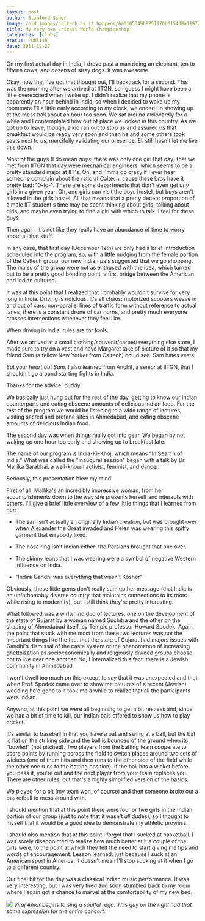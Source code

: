 ```yaml
---
layout: post
author: Stanford Schor
image: /old_images/caltech_as_it_happens/6a0105349b8251970b015438a11972970c.jpg
title: My Very own Cricket World Championship 
categories: [clubs]
status: Publish
date: 2011-12-27
---
```


 On my first actual day in India, I drove past a man riding an  elephant, ten to fifteen cows, and dozens of stray dogs. It was awesome.

 Okay, now that I've got that thought out, I'll backtrack for a  second. This was the morning after we arrived at IITGN, so I guess I  might have been a little overexcited when I woke up. I didn't realize  that my phone is apparently an hour behind in India, so when I decided  to wake up my roommate Eli a little early according to *my* clock, we ended up showing up at the mess hall about an hour too soon.  We sat around awkwardly for a while and I contemplated how out of place  we looked in this country. As we got up to leave, though, a kid ran out  to stop us and assured us that breakfast would be ready very soon and  then he and some others took seats next to us, mercifully validating our  presence. Eli still hasn't let me live this down.

 Most of the guys (I do mean *guys*: there was only one  girl that day) that we met from IITGN that day were mechanical  engineers, which seems to be a pretty standard major at IIT's. Oh, and  I'mma go crazy if I ever hear someone complain about the ratio at  Caltech, cause these bros have it pretty bad: 10-to-1. There are some  departments that don't even get *any* girls in a given year. Oh,  and girls can visit the boys hostel, but boys aren't allowed in the  girls hostel. All that means that a pretty decent proportion of a male  IIT student's time may be spent thinking about girls, talking about  girls, and maybe even trying to find a girl with which to talk. I feel  for these guys.

 Then again, it's not like they really have an abundance of time to worry about all that stuff.

 In any case, that first day (December 12th) we only had a brief  introduction scheduled into the program, so, with a little nudging from  the female portion of the Caltech group, our new Indian pals suggested  that we go shopping. The males of the group were not as enthused with  the idea, which turned out to be a pretty good bonding point, a first  bridge between the American and Indian cultures.

 It was at this point that I realized that I probably wouldn't  survive for very long in India. Driving is ridiclous. It's all chaos:  motorized scooters weave in and out of cars, non-parallel lines of  traffic form without reference to actual lanes, there is a constant  drone of car horns, and pretty much everyone crosses intersections  whenever they feel like.

 When driving in India, rules are for fools.

 After we arrived at a small clothing/souvenir/carpet/everything  else store, I made sure to try on a vest and have Margaret take of  picture of it so that my friend Sam (a fellow New Yorker from Caltech)  could see. Sam hates vests.

 *Eat your heart out Sam.*
 I also learned from Anchit, a senior at IITGN, that I shouldn't go around starting fights in India.

 Thanks for the advice, buddy.

 We basically just hung out for the rest of the day, getting to  know our Indian counterparts and eating obscene amounts of delicious  Indian food. For the rest of the program we would be listening to a wide  range of lectures, visiting sacred and profane sites in Ahmedabad, and  eating obscene amounts of delicious Indian food.

 The second day was when things really got into gear. We began by  not waking up one hour too early and showing up to breakfast late.

 The name of our program is India-Ki-Khoj, which means "In Search of India." What  was called the "inaugural session" began with a talk by Dr. Mallika  Sarabhai, a well-known activist, feminist, and dancer.

 Seriously, this presentation blew my mind.

 First of all, Mallika's an incredibly impressive woman, from her  accomplishments down to the way she presents herself and interacts with  others. I'll give a brief little overview of a few little things that I  learned from her:

- The sari isn't actually an originally Indian creation, but was  brought over when Alexander the Great invaded and Helen was wearing this  spiffy garment that errybody liked.

- The nose ring isn't Indian either: the Persians brought that one over.

- The skinny jeans that I was wearing were a symbol of negative Western influence on India.

- "Indira Gandhi was everything that wasn't Kosher"

 Obviously, these little gems don't really sum up her message  (that India is an unfathomably diverse country that maintains  connections to its roots while rising to modernity), but I still think  they're pretty interesting.

 What followed was a wirlwhind  duo of lectures, one on the development of the state of Gujarat by a  woman named Suchitra and the other on the shaping of Ahmedabad itself,  by Temple professor Howard Spodek. Again, the point that stuck with me  most from these two lectures was not the important things like the fact  that the state of Gujarat had majors issues with Gandhi's dismissal of  the caste system or the phenomenon of increasing ghettoization as  socioeconomically and religiously divided groups choose not to live near  one another. No, I internalized this fact: there is a Jewish community  in Ahmedabad.

 I won't dwell too much on this except to say  that it was unexpected and that when Prof. Spodek came over to show me  pictures of a recent (Jewish) wedding he'd gone to it took me a while to  realize that all the participants were Indian.

Anywho, at  this point we were all beginning to get a bit restless and, since we had  a bit of time to kill, our Indian pals offered to show us how to play  cricket.

 It's similar to baseball in that you have a bat and  swing at a ball, but the bat is flat on the striking side and the ball  is bounced of the ground when its "bowled" (not pitched). Two players  from the batting team cooperate to score points by running across the  field to switch places around two sets of wickets (one of them hits and  then runs to the other side of the field while the other one runs to the  batting position). If the ball hits a wicket before you pass it, you're  out and the next player from your team replaces you. There are other  rules, but that's a highly simplified version of the basics.

 We played for a bit (my team won, of course) and then someone broke out a basketball to mess around with.

I  should mention that at this point there were four or five girls in the  Indian portion of our group (just to note that it wasn't *all* dudes), so I thought to myself that it would be a good idea to demonstrate my athletic prowess.

  I should also mention that at this point I forgot that I sucked at  basketball. I was sorely disappointed to realize how much better at it a  couple of the girls were, to the point at which they felt the need to  start giving me tips and words of encouragement. Lesson learned: just  because I suck at an American sport in America, it doesn't mean I'll  stop sucking at it when I go to a different country.

 Our final  bit for the day was a classical Indian music performance. It was very  interesting, but I was very tired and soon stumbled back to my room  where I again got a chance to marvel at the comfortability of my new  bed.


![](/old_images/caltech_as_it_happens/6a0105349b8251970b01675f167dff970b.jpg)
*Viraj Amar begins to sing a soulful raga. This guy on the right had that same expression for the entire concert.*
